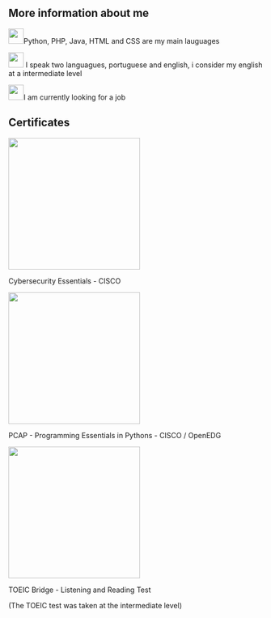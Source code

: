 ## More information about me


<div>  

    
  <img height="30px" src= "https://upload.wikimedia.org/wikipedia/commons/thumb/3/35/Information_icon.svg/600px-Information_icon.svg.png">Python, PHP, Java, HTML and CSS are my main lauguages
  
  <img height="30px" src= "https://upload.wikimedia.org/wikipedia/commons/thumb/3/35/Information_icon.svg/600px-Information_icon.svg.png"> I speak  two languagues, portuguese and english, i consider my english at a intermediate level

  <img height="30px" src= "https://upload.wikimedia.org/wikipedia/commons/thumb/3/35/Information_icon.svg/600px-Information_icon.svg.png">I am currently looking for a job

 </div>
  
  ## Certificates

   <div2>

   <img height="260px" src= "https://github.com/user-attachments/assets/bb989423-c15d-41ba-85bb-dee6521c6a24">
   <p>Cybersecurity Essentials - CISCO</p>
   <p></p>
   </div2>

   <div3>      
   <img height="260px" src= "https://github.com/user-attachments/assets/5cb36897-b2e3-41c2-ac97-d49d7773e1b1">
   <p>PCAP - Programming Essentials in Pythons - CISCO / OpenEDG </p>
   <p></p>
   </div3>

   <div4>
   <img height="260px" src= "https://github.com/user-attachments/assets/dfbbfcc2-733c-49f1-a8d4-88584a2ebd4a">
   <p>TOEIC Bridge - Listening and Reading Test</p>
   <p></p>
   <p>(The TOEIC test was taken at the intermediate level)</p>
   </div4>


